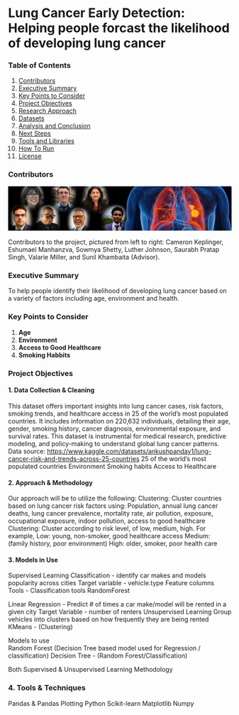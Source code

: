 # Lung Cancer Early Detection: Helping people forcast the likelihood of developing lung cancer

### Table of Contents

1. [Contributors](#contributors)
2. [Executive Summary](#executive-summary)
3. [Key Points to Consider](#key-points-to-consider)
4. [Project Objectives](#project-objectives)
5. [Research Approach](#research-approach)
6. [Datasets](#datasets)
7. [Analysis and Conclusion](#analysis-and-conclusion)
8. [Next Steps](#next-steps)
9. [Tools and Libraries](#tools-and-libraries)
10. [How To Run](#how-to-run)
11. [License](#license)

### Contributors

![contributors](team-picture.png)

Contributors to the project, pictured from left to right: Cameron Keplinger, Eshumael Manhanzva, Sowmya Shetty, Luther Johnson, Saurabh Pratap Singh, Valarie Miller, and Sunil Khambaita (Advisor).

### Executive Summary 

To help people identify their likelihood of developing lung cancer based on a variety of factors including age, environment and health. 

### Key Points to Consider

1. **Age**
2. **Environment**
3. **Access to Good Healthcare**
4. **Smoking Habbits**

### Project Objectives

#### 1. **Data Collection & Cleaning**

This dataset offers important insights into lung cancer cases, risk factors, smoking trends, and healthcare access in 25 of the world’s most populated countries. It includes information on 220,632 individuals, detailing their age, gender, smoking history, cancer diagnosis, environmental exposure, and survival rates. This dataset is instrumental for medical research, predictive modeling, and policy-making to understand global lung cancer patterns.
Data source: https://www.kaggle.com/datasets/ankushpanday1/lung-cancer-risk-and-trends-across-25-countries
25 of the world’s most populated countries
Environment
Smoking habits
Access to Healthcare

#### 2. **Approach & Methodology**

Our approach will be to utilize the following: 
Clustering: Cluster countries based on lung cancer risk factors using:
Population, annual lung cancer deaths, lung cancer prevalence, mortality rate, air pollution, exposure, occupational exposure, indoor pollution, access to good healthcare
Clustering: Cluster according to risk level, of low, medium, high. For example, 
	Low: young, non-smoker, good healthcare access
	Medium: (family history, poor environment) 
	High: older, smoker, poor health care 

 #### 3. **Models in Use**

Supervised Learning 
Classification -  identify car makes and models popularity across cities
Target variable - vehicle.type
Feature columns 
Tools - Classification tools 
RandomForest

Linear Regression - Predict # of times a car make/model will be rented in a given city
Target Variable - number of renters
Unsupervised Learning 
Group vehicles into  clusters based on how frequently they are being rented 
KMeans - (Clustering)

Models to use	
Random Forest (Decision Tree based model used for  Regression / classification) 
Decision Tree - (Random Forest/Classification)

Both Supervised & Unsupervised Learning Methodology

### 4. **Tools & Techniques**

Pandas & Pandas Plotting
Python
Scikit-learn
Matplotlib
Numpy



